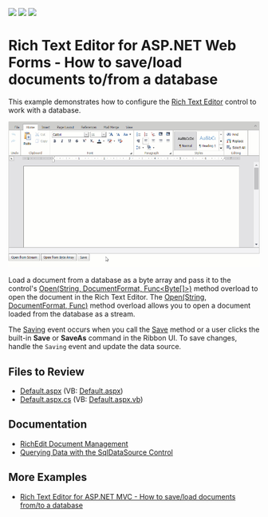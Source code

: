 <!-- default badges list -->
![](https://img.shields.io/endpoint?url=https://codecentral.devexpress.com/api/v1/VersionRange/128545498/15.2.11%2B)
[![](https://img.shields.io/badge/Open_in_DevExpress_Support_Center-FF7200?style=flat-square&logo=DevExpress&logoColor=white)](https://supportcenter.devexpress.com/ticket/details/T352034)
[![](https://img.shields.io/badge/📖_How_to_use_DevExpress_Examples-e9f6fc?style=flat-square)](https://docs.devexpress.com/GeneralInformation/403183)
<!-- default badges end -->
# Rich Text Editor for ASP.NET Web Forms - How to save/load documents to/from a database

This example demonstrates how to configure the [Rich Text Editor](https://docs.devexpress.com/AspNet/17721/components/rich-text-editor) control to work with a database.

![Connect Rich Text Editor to Database](work-with-database.gif)

Load a document from a database as a byte array and pass it to the control's [Open(String, DocumentFormat, Func<Byte[]>)](https://docs.devexpress.com/AspNet/DevExpress.Web.ASPxRichEdit.ASPxRichEdit.Open(System.String-DevExpress.XtraRichEdit.DocumentFormat-System.Func-System.Byte---)) method overload to open the document in the Rich Text Editor. The [Open(String, DocumentFormat, Func<Stream>)](https://docs.devexpress.com/AspNet/DevExpress.Web.ASPxRichEdit.ASPxRichEdit.Open(System.String-DevExpress.XtraRichEdit.DocumentFormat-System.Func-System.IO.Stream-)) method overload allows you to open a document loaded from the database as a stream.

The [Saving](https://docs.devexpress.com/AspNet/DevExpress.Web.ASPxRichEdit.ASPxRichEdit.Saving) event occurs when you call the [Save](https://docs.devexpress.com/AspNet/DevExpress.Web.ASPxRichEdit.ASPxRichEdit.Save) method or a user clicks the built-in **Save** or **SaveAs** command in the Ribbon UI. To save changes, handle the `Saving` event and update the data source.

## Files to Review

* [Default.aspx](./CS/ASPxRichEdit_Binding/Default.aspx) (VB: [Default.aspx](./VB/ASPxRichEdit_Binding/Default.aspx))
* [Default.aspx.cs](./CS/ASPxRichEdit_Binding/Default.aspx.cs) (VB: [Default.aspx.vb](./VB/ASPxRichEdit_Binding/Default.aspx.vb))

## Documentation

* [RichEdit Document Management](https://docs.devexpress.com/AspNet/401562/components/rich-text-editor/document-management)
* [Querying Data with the SqlDataSource Control](https://learn.microsoft.com/en-us/aspnet/web-forms/overview/data-access/accessing-the-database-directly-from-an-aspnet-page/querying-data-with-the-sqldatasource-control-cs)

## More Examples

* [Rich Text Editor for ASP.NET MVC - How to save/load documents from/to a database](https://github.com/DevExpress-Examples/mvc-richedit-save-and-load-documents-from-a-database)
